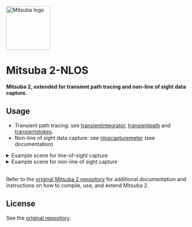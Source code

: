 <img src="https://github.com/mitsuba-renderer/mitsuba2/raw/master/docs/images/logo_plain.png" width="120" height="120" alt="Mitsuba logo">

# Mitsuba 2-NLOS

**Mitsuba 2, extended for transient path tracing and non-line of sight data capture.**

## Usage

* Transient path tracing: see [transientintegrator](https://github.com/diegoroyo/mitsuba2/blob/feat-transient/src/librender/transientintegrator.cpp), [transientpath](https://github.com/diegoroyo/mitsuba2/blob/feat-transient/src/integrators/transientpath.cpp) and [transientstokes](https://github.com/diegoroyo/mitsuba2/blob/feat-transient/src/integrators/transientstokes.cpp).
* Non-line of sight data capture: see [nloscapturemeter](https://github.com/diegoroyo/mitsuba2/blob/feat-transient/src/sensors/nloscapturemeter.cpp) (see documentation)

<details>
   <summary>Example scene for line-of-sight capture</summary>

   ```xml
   <scene version="2.2.1">
      <!-- Use transientpath integrator -->
      <integrator type="transientpath">
         <!-- Discard paths with depth >= max_depth -->
         <integer name="max_depth" value="4"/>
      </integrator>

      <!-- Geometry, sensor, etc. -->
   </scene>
   ```
</details>

<details>
   <summary>Example scene for non-line of sight capture</summary>

   _Note that variables that start with $ should be changed_

   ```xml
   <scene version="2.2.1">
      <integrator type="transientpath">
         <!-- Recommended 1 for progress bar (see path integrator) -->
         <integer name="block_size" value="1"/>
         <!-- Discard paths with depth >= max_depth -->
         <integer name="max_depth" value="4"/>
         <!-- Only account for paths with depth = filter_depth -->
         <!-- <integer name="filter_depth" value="3"/> -->
         <boolean name="discard_direct_paths" value="true"/>
         <!-- Next event estimation for the laser through the relay wall (recommended true) -->
         <boolean name="nlos_emitter_sampling" value="true"/>
      </integrator>

      <!-- Relay wall and hidden geometry materials -->
      <bsdf type="diffuse" id="white">
         <rgb name="reflectance" value="0.7, 0.7, 0.7"/>
      </bsdf>

      <!-- Hidden geometry -->
      <shape type="obj">
         <string name="filename" value="$hidden_mesh_obj"/>
         <bsdf type="twosided">
               <ref id="white"/>
         </bsdf>

         <transform name="to_world">
               <scale x="$hidden_scale" y="$hidden_scale" z="$hidden_scale"/>
               <rotate x="1" angle="$hidden_rot_degrees_x"/>
               <rotate y="1" angle="$hidden_rot_degrees_y"/>
               <rotate z="1" angle="$hidden_rot_degrees_z"/>
               <translate x="0" y="0" z="$hidden_distance_to_wall"/>
         </transform>
      </shape>

      <!-- Relay wall -->
      <shape type="rectangle">
         <ref id="white"/>

         <transform name="to_world">
               <rotate z="1" angle="180"/>
               <scale x="$relay_wall_scale" y="$relay_wall_scale" z="1"/>
         </transform>

         <!-- NLOS capture sensor placed on the relay wall -->
         <sensor type="nloscapturemeter">
               <sampler type="independent">
                  <integer name="sample_count" value="$sample_count"/>
               </sampler>

               <!-- Laser -->
               <emitter type="projector">
                  <spectrum name="irradiance" value="400:0, 500:80, 600:156.0, 700:184.0"/>
                  <float name="fov" value="1.5"/>
               </emitter>

               <!-- Acount time of flight for the laser->relay wall and relay wall->sensor paths -->
               <boolean name="account_first_and_last_bounces" value="$account_first_and_last_bounces"/>

               <!-- World-space coordinates -->
               <point name="sensor_origin" x="-0.5" y="0" z="0.25"/>
               <point name="laser_origin" x="-0.5" y="0" z="0.25"/>
               
               <!-- alternative to laser_lookat_pixel -->
               <!-- <point name="laser_lookat_3d" x="0" y="0" z="0"/> -->
               
               <!-- Screen-space coordinates (see streakhdrfilm) -->
               <point name="laser_lookat_pixel" x="$laser_lookat_x" y="$laser_lookat_y" z="0"/>

               <!-- Transient image I(width, height, num_bins) -->
               <film type="streakhdrfilm" name="streakfilm">
                  <integer name="width" value="$sensor_width"/>
                  <integer name="height" value="$sensor_height"/>

                  <!-- Recommended to prevent clamping -->
                  <string name="component_format" value="float32"/>

                  <integer name="num_bins" value="$num_bins"/>

                  <!-- Auto-detect start_opl (and also bin_width_opl if set to a negative value) -->
                  <boolean name="auto_detect_bins" value="$auto_detect_bins"/>
                  <float name="bin_width_opl" value="$bin_width_opl"/>
                  <float name="start_opl" value="$start_opl"/>

                  <rfilter name="rfilter" type="box"/>
                  <!-- NOTE: tfilters are not implemented yet -->
                  <!-- <rfilter name="tfilter" type="box"/>  -->
                  <boolean name="high_quality_edges" value="false"/>
               </film>
         </sensor>
      </shape>
   </scene>
   ```
</details>

<br>

Refer to the [original Mitsuba 2 repository](https://github.com/mitsuba-renderer/mitsuba2)
for additional documentation and instructions on how to compile, use, and extend Mitsuba 2.

## License

See the [original repository](https://github.com/mitsuba-renderer/mitsuba2).
<!-- Additionally, if you are using this code in academic research, we would be grateful
if you cited our paper: -->
